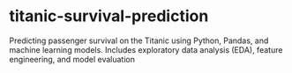 # titanic-survival-prediction
Predicting passenger survival on the Titanic using Python, Pandas, and machine learning models. Includes exploratory data analysis (EDA), feature engineering, and model evaluation
